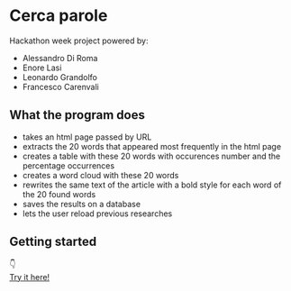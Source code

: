 # Cerca parole
Hackathon week project powered by:  
  - Alessandro Di Roma
  - Enore Lasi
  - Leonardo Grandolfo
  - Francesco Carenvali

## What the program does
- takes an html page passed by URL
- extracts the 20 words that appeared most frequently in the html page
- creates a table with these 20 words with occurences number and the percentage occurrences
- creates a word cloud with these 20 words
- rewrites the same text of the article with a bold style for each word of the 20 found words
- saves the results on a database
- lets the user reload previous researches

## Getting started
:point_down:  
[Try it here!](http://cercaparole.000webhostapp.com/)
